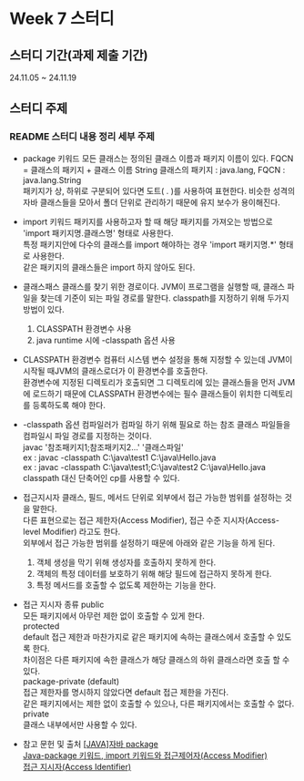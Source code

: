 # Week 7 스터디
## 스터디 기간(과제 제출 기간)
24.11.05 ~ 24.11.19

## 스터디 주제
### README 스터디 내용 정리 세부 주제
- package 키워드
  모든 클래스는 정의된 클래스 이름과 패키지 이름이 있다. FQCN = 클래스의 패키지 + 클래스 이름
  String 클래스의 패키지 : java.lang, FQCN : java.lang.String   
  패키지가 상, 하위로 구분되어 있다면 도트( . )를 사용하여 표현한다.
  비슷한 성격의 자바 클래스들을 모아서 폴더 단위로 관리하기 때문에 유지 보수가 용이해진다.

- import 키워드
  패키지를 사용하고자 할 때 해당 패키지를 가져오는 방법으로 'import 패키지명.클래스명' 형태로 사용한다.   
  특정 패키지안에 다수의 클래스를 import 해야하는 경우 'import 패키지명.*' 형태로 사용한다.   
  같은 패키지의 클래스들은 import 하지 않아도 된다.

- 클래스패스
  클래스를 찾기 위한 경로이다. JVM이 프로그램을 실행할 때, 클래스 파일을 찾는데 기준이 되는 파일 경로를 말한다. 
  classpath를 지정하기 위해 두가지 방법이 있다. 
  1. CLASSPATH 환경변수 사용
  2. java runtime 시에 -classpath 옵션 사용 

- CLASSPATH 환경변수
  컴퓨터 시스템 변수 설정을 통해 지정할 수 있는데 JVM이 시작될 때JVM의 클래스로더가 이 환경변수를 호출한다.   
  환경변수에 지정된 디렉토리가 호출되면 그 디렉토리에 있는 클래스들을 먼저 JVM에 로드하기 때문에 CLASSPATH 환경변수에는 필수 클래스들이 위치한 디렉토리를 등록하도록 해야 한다.

- -classpath 옵션
 컴파일러가 컴파일 하기 위해 필요로 하는 참조 클래스 파일들을 컴파일시 파일 경로를 지정하는 것이다.    
  javac '참조패키지1;참조패키지2...' '클래스파일'     
  ex : javac -classpath C:\java\test1 C:\java\Hello.java   
  ex : javac -classpath C:\java\test1;C:\java\test2 C:\java\Hello.java   
  classpath 대신 단축어인 cp를 사용할 수 있다.

- 접근지시자
  클래스, 필드, 메서드 단위로 외부에서 접근 가능한 범위를 설정하는 것을 말한다.   
  다른 표현으로는 접근 제한자(Access Modifier), 접근 수준 지시자(Access-level Modifier) 라고도 한다.   
  외부에서 접근 가능한 범위를 설정하기 때문에 아래와 같은 기능을 하게 된다.   
  1. 객체 생성을 막기 위해 생성자를 호출하지 못하게 한다.
  2. 객체의 특정 데이터를 보호하기 위해 해당 필드에 접근하지 못하게 한다.
  3. 특정 메서드를 호출할 수 없도록 제한하는 기능을 한다.

- 접근 지시자 종류
  public   
    모든 패키지에서 아무런 제한 없이 호출할 수 있게 한다.   
  protected   
    default 접근 제한과 마찬가지로 같은 패키지에 속하는 클래스에서 호출할 수 있도록 한다.   
    차이점은 다른 패키지에 속한 클래스가 해당 클래스의 하위 클래스라면 호출 할 수 있다.   
  package-private (default)   
    접근 제한자를 명시하지 않았다면 default 접근 제한을 가진다.   
    같은 패키지에서는 제한 없이 호출할 수 있으나, 다른 패키지에서는 호출할 수 없다.   
  private   
    클래스 내부에서만 사용할 수 있다.   

- 참고 문헌 및 출처
  [[JAVA]자바 package](https://codingwell.tistory.com/72)   
  [Java-package 키워드, import 키워드와 접근제어자(Access Modifier)](https://jddng.tistory.com/187)    
  [접근 지시자(Access Identifier)](https://beststar-1.tistory.com/18)

